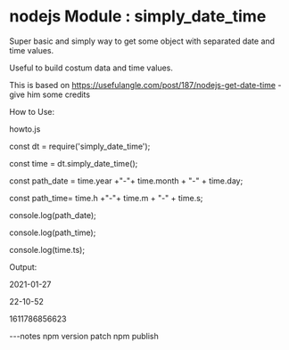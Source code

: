 # nodejs Module :  simply_date_time

Super basic and simply way to get some object with separated date and time values.

Useful to build costum data and time values.

This is based on https://usefulangle.com/post/187/nodejs-get-date-time  - give him some credits


How to Use:



howto.js 

const dt = require('simply_date_time');

const time = dt.simply_date_time();


const path_date = time.year +"-"+ time.month + "-" + time.day;

const path_time= time.h +"-"+ time.m + "-" + time.s;

console.log(path_date);

console.log(path_time);

console.log(time.ts);


Output:

2021-01-27

22-10-52

1611786856623 







---notes
npm version patch
npm publish
